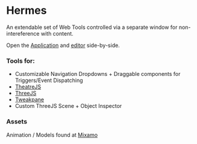 # Hermes

An extendable set of Web Tools controlled via a separate window for non-intereference with content.

Open the [Application](https://hermes-lovat.vercel.app/) and [editor](https://hermes-lovat.vercel.app/#editor) side-by-side.

### Tools for:

- Customizable Navigation Dropdowns + Draggable components for Triggers/Event Dispatching
- [TheatreJS](https://www.theatrejs.com/)
- [ThreeJS](https://threejs.org/)
- [Tweakpane](https://tweakpane.github.io/docs/)
- Custom ThreeJS Scene + Object Inspector

### Assets

Animation / Models found at [Mixamo](https://www.mixamo.com/)
